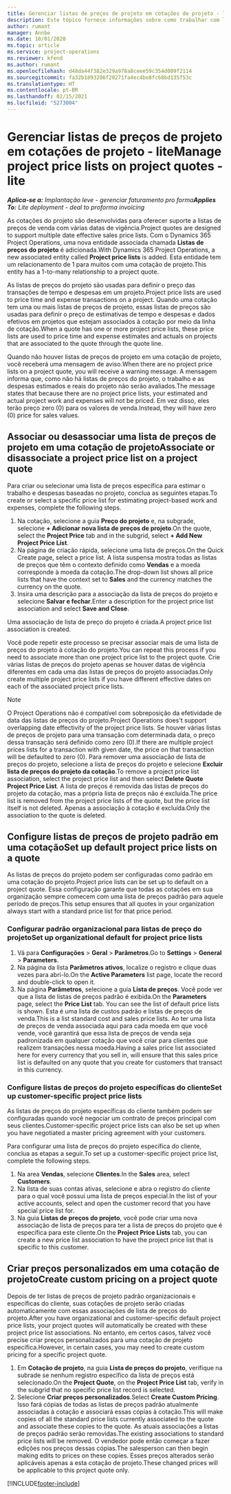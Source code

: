 ```yaml
---
title: Gerenciar listas de preços de projeto em cotações de projeto - lite
description: Este tópico fornece informações sobre como trabalhar com listas de preço do projeto em cotações. (Sales)
author: rumant
manager: Annbe
ms.date: 10/01/2020
ms.topic: article
ms.service: project-operations
ms.reviewer: kfend
ms.author: rumant
ms.openlocfilehash: d48da44f382e329a978a8ceee59c354d009f2114
ms.sourcegitcommit: fa32b1893286f20271fa4ec4be8fc68bd135f53c
ms.translationtype: HT
ms.contentlocale: pt-BR
ms.lasthandoff: 02/15/2021
ms.locfileid: "5273004"
---
```

# <a name="manage-project-price-lists-on-project-quotes---lite"></a><span data-ttu-id="b5a55-104">Gerenciar listas de preços de projeto em cotações de projeto - lite</span><span class="sxs-lookup"><span data-stu-id="b5a55-104">Manage project price lists on project quotes - lite</span></span>

<span data-ttu-id="b5a55-105">_**Aplica-se a:** Implantação leve - gerenciar faturamento pro forma_</span><span class="sxs-lookup"><span data-stu-id="b5a55-105">_**Applies To:** Lite deployment - deal to proforma invoicing_</span></span>

<span data-ttu-id="b5a55-106">As cotações do projeto são desenvolvidas para oferecer suporte a listas de preços de venda com várias datas de vigência.</span><span class="sxs-lookup"><span data-stu-id="b5a55-106">Project quotes are designed to support multiple date effective sales price lists.</span></span> <span data-ttu-id="b5a55-107">Com o Dynamics 365 Project Operations, uma nova entidade associada chamada **Listas de preços do projeto** é adicionada.</span><span class="sxs-lookup"><span data-stu-id="b5a55-107">With Dynamics 365 Project Operations, a new associated entity called **Project price lists** is added.</span></span> <span data-ttu-id="b5a55-108">Esta entidade tem um relacionamento de 1 para muitos com uma cotação de projeto.</span><span class="sxs-lookup"><span data-stu-id="b5a55-108">This entity has a 1-to-many relationship to a project quote.</span></span>

<span data-ttu-id="b5a55-109">As listas de preços do projeto são usadas para definir o preço das transações de tempo e despesas em um projeto.</span><span class="sxs-lookup"><span data-stu-id="b5a55-109">Project price lists are used to price time and expense transactions on a project.</span></span> <span data-ttu-id="b5a55-110">Quando uma cotação tem uma ou mais listas de preços de projeto, essas listas de preços são usadas para definir o preço de estimativas de tempo e despesas e dados efetivos em projetos que estejam associados à cotação por meio da linha de cotação.</span><span class="sxs-lookup"><span data-stu-id="b5a55-110">When a quote has one or more project price lists, these price lists are used to price time and expense estimates and actuals on projects that are associated to the quote through the quote line.</span></span>

<span data-ttu-id="b5a55-111">Quando não houver listas de preços de projeto em uma cotação de projeto, você receberá uma mensagem de aviso.</span><span class="sxs-lookup"><span data-stu-id="b5a55-111">When there are no project price lists on a project quote, you will receive a warning message.</span></span> <span data-ttu-id="b5a55-112">A mensagem informa que, como não há listas de preços do projeto, o trabalho e as despesas estimados e reais do projeto não serão avaliados.</span><span class="sxs-lookup"><span data-stu-id="b5a55-112">The message states that because there are no project price lists, your estimated and actual project work and expenses will not be priced.</span></span> <span data-ttu-id="b5a55-113">Em vez disso, eles terão preço zero (0) para os valores de venda.</span><span class="sxs-lookup"><span data-stu-id="b5a55-113">Instead, they will have zero (0) price for sales values.</span></span>

## <a name="associate-or-disassociate-a-project-price-list-on-a-project-quote"></a><span data-ttu-id="b5a55-114">Associar ou desassociar uma lista de preços de projeto em uma cotação de projeto</span><span class="sxs-lookup"><span data-stu-id="b5a55-114">Associate or disassociate a project price list on a project quote</span></span>

<span data-ttu-id="b5a55-115">Para criar ou selecionar uma lista de preços específica para estimar o trabalho e despesas baseadas no projeto, conclua as seguintes etapas.</span><span class="sxs-lookup"><span data-stu-id="b5a55-115">To create or select a specific price list for estimating project-based work and expenses, complete the following steps.</span></span>

1. <span data-ttu-id="b5a55-116">Na cotação, selecione a guia **Preço do projeto** e, na subgrade, selecione **+ Adicionar nova lista de preços de projeto**.</span><span class="sxs-lookup"><span data-stu-id="b5a55-116">On the quote, select the **Project Price** tab and in the subgrid, select **+ Add New Project Price List**.</span></span>
2. <span data-ttu-id="b5a55-117">Na página de criação rápida, selecione uma lista de preços.</span><span class="sxs-lookup"><span data-stu-id="b5a55-117">On the Quick Create page, select a price list.</span></span> <span data-ttu-id="b5a55-118">A lista suspensa mostra todas as listas de preços que têm o contexto definido como **Vendas** e a moeda corresponde à moeda da cotação.</span><span class="sxs-lookup"><span data-stu-id="b5a55-118">The drop-down list shows all price lists that have the context set to **Sales** and the currency matches the currency on the quote.</span></span>
4. <span data-ttu-id="b5a55-119">Insira uma descrição para a associação da lista de preços do projeto e selecione **Salvar e fechar**.</span><span class="sxs-lookup"><span data-stu-id="b5a55-119">Enter a description for the project price list association and select **Save and Close**.</span></span>

<span data-ttu-id="b5a55-120">Uma associação de lista de preço do projeto é criada.</span><span class="sxs-lookup"><span data-stu-id="b5a55-120">A project price list association is created.</span></span>

<span data-ttu-id="b5a55-121">Você pode repetir este processo se precisar associar mais de uma lista de preços do projeto à cotação do projeto.</span><span class="sxs-lookup"><span data-stu-id="b5a55-121">You can repeat this process if you need to associate more than one project price list to the project quote.</span></span> <span data-ttu-id="b5a55-122">Crie várias listas de preços do projeto apenas se houver datas de vigência diferentes em cada uma das listas de preços do projeto associadas.</span><span class="sxs-lookup"><span data-stu-id="b5a55-122">Only create multiple project price lists if you have different effective dates on each of the associated project price lists.</span></span>

> [!NOTE]
> <span data-ttu-id="b5a55-123">O Project Operations não é compatível com sobreposição da efetividade de data das listas de preços do projeto.</span><span class="sxs-lookup"><span data-stu-id="b5a55-123">Project Operations does't support overlapping date effectivity of the project price lists.</span></span> <span data-ttu-id="b5a55-124">Se houver várias listas de preços de projeto para uma transação com determinada data, o preço dessa transação será definido como zero (0).</span><span class="sxs-lookup"><span data-stu-id="b5a55-124">If there are multiple project prices lists for a transaction with given date, the price on that transaction will be defaulted to zero (0).</span></span>
<span data-ttu-id="b5a55-125">Para remover uma associação de lista de preços do projeto, selecione a lista de preços do projeto e selecione **Excluir lista de preços do projeto da cotação**.</span><span class="sxs-lookup"><span data-stu-id="b5a55-125">To remove a project price list association, select the project price list and then select **Delete Quote Project Price List**.</span></span> <span data-ttu-id="b5a55-126">A lista de preços é removida das listas de preços do projeto da cotação, mas a própria lista de preços não é excluída.</span><span class="sxs-lookup"><span data-stu-id="b5a55-126">The price list is removed from the project price lists of the quote, but the price list itself is not deleted.</span></span> <span data-ttu-id="b5a55-127">Apenas a associação à cotação é excluída.</span><span class="sxs-lookup"><span data-stu-id="b5a55-127">Only the association to the quote is deleted.</span></span>

## <a name="set-up-default-project-price-lists-on-a-quote"></a><span data-ttu-id="b5a55-128">Configure listas de preços de projeto padrão em uma cotação</span><span class="sxs-lookup"><span data-stu-id="b5a55-128">Set up default project price lists on a quote</span></span>

<span data-ttu-id="b5a55-129">As listas de preços do projeto podem ser configuradas como padrão em uma cotação do projeto.</span><span class="sxs-lookup"><span data-stu-id="b5a55-129">Project price lists can be set up to default on a project quote.</span></span> <span data-ttu-id="b5a55-130">Essa configuração garante que todas as cotações em sua organização sempre comecem com uma lista de preços padrão para aquele período de preços.</span><span class="sxs-lookup"><span data-stu-id="b5a55-130">This setup ensures that all quotes in your organization always start with a standard price list for that price period.</span></span>

### <a name="set-up-organizational-default-for-project-price-lists"></a><span data-ttu-id="b5a55-131">Configurar padrão organizacional para listas de preço do projeto</span><span class="sxs-lookup"><span data-stu-id="b5a55-131">Set up organizational default for project price lists</span></span>

1. <span data-ttu-id="b5a55-132">Vá para **Configurações** > **Geral** > **Parâmetros**.</span><span class="sxs-lookup"><span data-stu-id="b5a55-132">Go to **Settings** > **General** > **Parameters**.</span></span>
2. <span data-ttu-id="b5a55-133">Na página da lista **Parâmetros ativos**, localize o registro e clique duas vezes para abri-lo.</span><span class="sxs-lookup"><span data-stu-id="b5a55-133">On the **Active Parameters** list page, locate the record and double-click to open it.</span></span> 
3. <span data-ttu-id="b5a55-134">Na página **Parâmetros**, selecione a guia **Lista de preços**. Você pode ver que a lista de listas de preços padrão é exibida.</span><span class="sxs-lookup"><span data-stu-id="b5a55-134">On the **Parameters** page, select the **Price List** tab. You can see the list of default price lists is shown.</span></span> <span data-ttu-id="b5a55-135">Esta é uma lista de custos padrão e listas de preços de venda.</span><span class="sxs-lookup"><span data-stu-id="b5a55-135">This is a list standard cost and sales price lists.</span></span> <span data-ttu-id="b5a55-136">Ao ter uma lista de preços de venda associada aqui para cada moeda em que você vende, você garantirá que essa lista de preços de venda seja padronizada em qualquer cotação que você criar para clientes que realizem transações nessa moeda.</span><span class="sxs-lookup"><span data-stu-id="b5a55-136">Having a sales price list associated here for every currency that you sell in, will ensure that this sales price list is defaulted on any quote that you create for customers that transact in this currency.</span></span>

### <a name="set-up-customer-specific-project-price-lists"></a><span data-ttu-id="b5a55-137">Configure listas de preços do projeto específicas do cliente</span><span class="sxs-lookup"><span data-stu-id="b5a55-137">Set up customer-specific project price lists</span></span>

<span data-ttu-id="b5a55-138">As listas de preços do projeto específicas do cliente também podem ser configuradas quando você negociar um contrato de preços principal com seus clientes.</span><span class="sxs-lookup"><span data-stu-id="b5a55-138">Customer-specific project price lists can also be set up when you have negotiated a master pricing agreement with your customers.</span></span>

<span data-ttu-id="b5a55-139">Para configurar uma lista de preços do projeto específica do cliente, conclua as etapas a seguir.</span><span class="sxs-lookup"><span data-stu-id="b5a55-139">To set up a customer-specific project price list, complete the following steps.</span></span>

1. <span data-ttu-id="b5a55-140">Na area **Vendas**, selecione **Clientes**.</span><span class="sxs-lookup"><span data-stu-id="b5a55-140">In the **Sales** area, select **Customers**.</span></span>
2. <span data-ttu-id="b5a55-141">Na lista de suas contas ativas, selecione e abra o registro do cliente para o qual você possui uma lista de preços especial.</span><span class="sxs-lookup"><span data-stu-id="b5a55-141">In the list of your active accounts, select and open the customer record that you have special price list for.</span></span>
3. <span data-ttu-id="b5a55-142">Na guia **Listas de preços do projeto**, você pode criar uma nova associação de lista de preços para ter a lista de preços do projeto que é específica para este cliente.</span><span class="sxs-lookup"><span data-stu-id="b5a55-142">On the **Project Price Lists** tab, you can create a new price list association to have the project price list that is specific to this customer.</span></span>

## <a name="create-custom-pricing-on-a-project-quote"></a><span data-ttu-id="b5a55-143">Criar preços personalizados em uma cotação de projeto</span><span class="sxs-lookup"><span data-stu-id="b5a55-143">Create custom pricing on a project quote</span></span>

<span data-ttu-id="b5a55-144">Depois de ter listas de preços de projeto padrão organizacionais e específicas do cliente, suas cotações de projeto serão criadas automaticamente com essas associações de lista de preços do projeto.</span><span class="sxs-lookup"><span data-stu-id="b5a55-144">After you have organizational and customer-specific default project price lists, your project quotes will automatically be created with these project price list associations.</span></span> <span data-ttu-id="b5a55-145">No entanto, em certos casos, talvez você precise criar preços personalizados para uma cotação de projeto específica.</span><span class="sxs-lookup"><span data-stu-id="b5a55-145">However, in certain cases, you may need to create custom pricing for a specific project quote.</span></span> 

1. <span data-ttu-id="b5a55-146">Em **Cotação de projeto**, na guia **Lista de preços do projeto**, verifique na subrade se nenhum registro específico da lista de preços está selecionado.</span><span class="sxs-lookup"><span data-stu-id="b5a55-146">On the **Project Quote**, on the **Project Price List** tab, verify in the subgrid that no specific price list record is selected.</span></span>
2. <span data-ttu-id="b5a55-147">Selecione **Criar preços personalizados**.</span><span class="sxs-lookup"><span data-stu-id="b5a55-147">Select **Create Custom Pricing**.</span></span> <span data-ttu-id="b5a55-148">Isso fará cópias de todas as listas de preços padrão atualmente associadas à cotação e associará essas cópias à cotação.</span><span class="sxs-lookup"><span data-stu-id="b5a55-148">This will make copies of all the standard price lists currently associated to the quote and associate these copies to the quote.</span></span> <span data-ttu-id="b5a55-149">As atuais associações a listas de preços padrão serão removidas.</span><span class="sxs-lookup"><span data-stu-id="b5a55-149">The existing associations to standard price lists will be removed.</span></span> <span data-ttu-id="b5a55-150">O vendedor pode então começar a fazer edições nos preços dessas cópias.</span><span class="sxs-lookup"><span data-stu-id="b5a55-150">The salesperson can then begin making edits to prices on these copies.</span></span> <span data-ttu-id="b5a55-151">Esses preços alterados serão aplicáveis apenas a esta cotação de projeto.</span><span class="sxs-lookup"><span data-stu-id="b5a55-151">These changed prices will be applicable to this project quote only.</span></span>


[!INCLUDE[footer-include](../../includes/footer-banner.md)]
